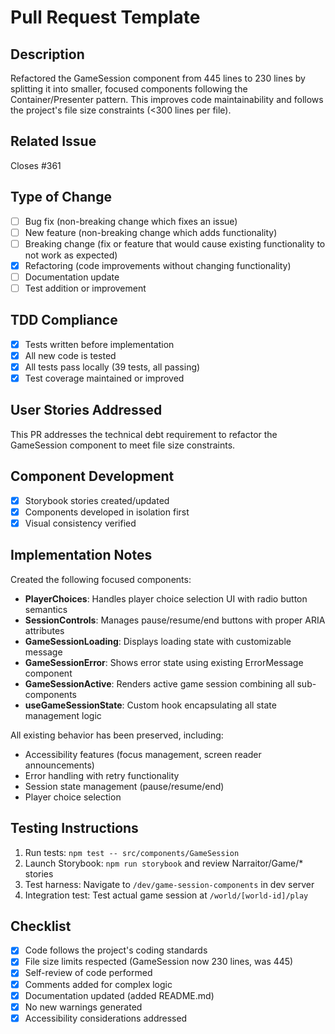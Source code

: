 # Pull Request Template

## Description
Refactored the GameSession component from 445 lines to 230 lines by splitting it into smaller, focused components following the Container/Presenter pattern. This improves code maintainability and follows the project's file size constraints (<300 lines per file).

## Related Issue
Closes #361

## Type of Change
- [ ] Bug fix (non-breaking change which fixes an issue)
- [ ] New feature (non-breaking change which adds functionality)
- [ ] Breaking change (fix or feature that would cause existing functionality to not work as expected)
- [x] Refactoring (code improvements without changing functionality)
- [ ] Documentation update
- [ ] Test addition or improvement

## TDD Compliance
- [x] Tests written before implementation
- [x] All new code is tested
- [x] All tests pass locally (39 tests, all passing)
- [x] Test coverage maintained or improved

## User Stories Addressed
This PR addresses the technical debt requirement to refactor the GameSession component to meet file size constraints.

## Component Development
- [x] Storybook stories created/updated
- [x] Components developed in isolation first
- [x] Visual consistency verified

## Implementation Notes
Created the following focused components:
- **PlayerChoices**: Handles player choice selection UI with radio button semantics
- **SessionControls**: Manages pause/resume/end buttons with proper ARIA attributes
- **GameSessionLoading**: Displays loading state with customizable message
- **GameSessionError**: Shows error state using existing ErrorMessage component
- **GameSessionActive**: Renders active game session combining all sub-components
- **useGameSessionState**: Custom hook encapsulating all state management logic

All existing behavior has been preserved, including:
- Accessibility features (focus management, screen reader announcements)
- Error handling with retry functionality
- Session state management (pause/resume/end)
- Player choice selection

## Testing Instructions
1. Run tests: `npm test -- src/components/GameSession`
2. Launch Storybook: `npm run storybook` and review Narraitor/Game/* stories
3. Test harness: Navigate to `/dev/game-session-components` in dev server
4. Integration test: Test actual game session at `/world/[world-id]/play`

## Checklist
- [x] Code follows the project's coding standards
- [x] File size limits respected (GameSession now 230 lines, was 445)
- [x] Self-review of code performed
- [x] Comments added for complex logic
- [x] Documentation updated (added README.md)
- [x] No new warnings generated
- [x] Accessibility considerations addressed